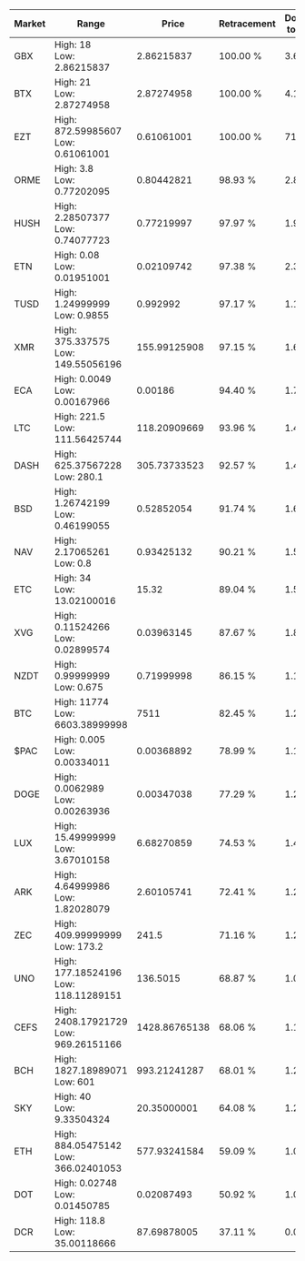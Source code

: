 | Market | Range | Price| Retracement | Doubles to 50% |
| --- | --- | --- | --- | --- |
| GBX | High: 18<br />Low: 2.86215837 | 2.86215837 | 100.00 % | 3.64 |
| BTX | High: 21<br />Low: 2.87274958 | 2.87274958 | 100.00 % | 4.16 |
| EZT | High: 872.59985607<br />Low: 0.61061001 | 0.61061001 | 100.00 % | 715.03 |
| ORME | High: 3.8<br />Low: 0.77202095 | 0.80442821 | 98.93 % | 2.84 |
| HUSH | High: 2.28507377<br />Low: 0.74077723 | 0.77219997 | 97.97 % | 1.96 |
| ETN | High: 0.08<br />Low: 0.01951001 | 0.02109742 | 97.38 % | 2.36 |
| TUSD | High: 1.24999999<br />Low: 0.9855 | 0.992992 | 97.17 % | 1.13 |
| XMR | High: 375.337575<br />Low: 149.55056196 | 155.99125908 | 97.15 % | 1.68 |
| ECA | High: 0.0049<br />Low: 0.00167966 | 0.00186 | 94.40 % | 1.77 |
| LTC | High: 221.5<br />Low: 111.56425744 | 118.20909669 | 93.96 % | 1.41 |
| DASH | High: 625.37567228<br />Low: 280.1 | 305.73733523 | 92.57 % | 1.48 |
| BSD | High: 1.26742199<br />Low: 0.46199055 | 0.52852054 | 91.74 % | 1.64 |
| NAV | High: 2.17065261<br />Low: 0.8 | 0.93425132 | 90.21 % | 1.59 |
| ETC | High: 34<br />Low: 13.02100016 | 15.32 | 89.04 % | 1.53 |
| XVG | High: 0.11524266<br />Low: 0.02899574 | 0.03963145 | 87.67 % | 1.82 |
| NZDT | High: 0.99999999<br />Low: 0.675 | 0.71999998 | 86.15 % | 1.16 |
| BTC | High: 11774<br />Low: 6603.38999998 | 7511 | 82.45 % | 1.22 |
| $PAC | High: 0.005<br />Low: 0.00334011 | 0.00368892 | 78.99 % | 1.13 |
| DOGE | High: 0.0062989<br />Low: 0.00263936 | 0.00347038 | 77.29 % | 1.29 |
| LUX | High: 15.49999999<br />Low: 3.67010158 | 6.68270859 | 74.53 % | 1.43 |
| ARK | High: 4.64999986<br />Low: 1.82028079 | 2.60105741 | 72.41 % | 1.24 |
| ZEC | High: 409.99999999<br />Low: 173.2 | 241.5 | 71.16 % | 1.21 |
| UNO | High: 177.18524196<br />Low: 118.11289151 | 136.5015 | 68.87 % | 1.08 |
| CEFS | High: 2408.17921729<br />Low: 969.26151166 | 1428.86765138 | 68.06 % | 1.18 |
| BCH | High: 1827.18989071<br />Low: 601 | 993.21241287 | 68.01 % | 1.22 |
| SKY | High: 40<br />Low: 9.33504324 | 20.35000001 | 64.08 % | 1.21 |
| ETH | High: 884.05475142<br />Low: 366.02401053 | 577.93241584 | 59.09 % | 1.08 |
| DOT | High: 0.02748<br />Low: 0.01450785 | 0.02087493 | 50.92 % | 1.01 |
| DCR | High: 118.8<br />Low: 35.00118666 | 87.69878005 | 37.11 % | 0.00 |
